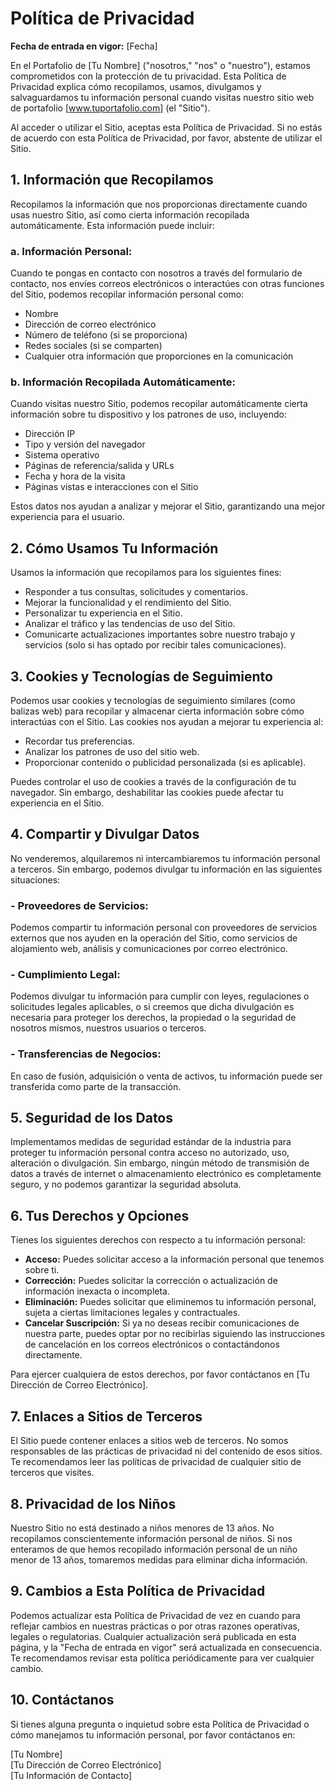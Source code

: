# Política de Privacidad

**Fecha de entrada en vigor:** [Fecha]

En el Portafolio de [Tu Nombre] ("nosotros," "nos" o "nuestro"), estamos comprometidos con la protección de tu privacidad. Esta Política de Privacidad explica cómo recopilamos, usamos, divulgamos y salvaguardamos tu información personal cuando visitas nuestro sitio web de portafolio [www.tuportafolio.com] (el "Sitio").

Al acceder o utilizar el Sitio, aceptas esta Política de Privacidad. Si no estás de acuerdo con esta Política de Privacidad, por favor, abstente de utilizar el Sitio.

## 1. Información que Recopilamos

Recopilamos la información que nos proporcionas directamente cuando usas nuestro Sitio, así como cierta información recopilada automáticamente. Esta información puede incluir:

### a. Información Personal:
Cuando te pongas en contacto con nosotros a través del formulario de contacto, nos envíes correos electrónicos o interactúes con otras funciones del Sitio, podemos recopilar información personal como:
- Nombre
- Dirección de correo electrónico
- Número de teléfono (si se proporciona)
- Redes sociales (si se comparten)
- Cualquier otra información que proporciones en la comunicación

### b. Información Recopilada Automáticamente:
Cuando visitas nuestro Sitio, podemos recopilar automáticamente cierta información sobre tu dispositivo y los patrones de uso, incluyendo:
- Dirección IP
- Tipo y versión del navegador
- Sistema operativo
- Páginas de referencia/salida y URLs
- Fecha y hora de la visita
- Páginas vistas e interacciones con el Sitio

Estos datos nos ayudan a analizar y mejorar el Sitio, garantizando una mejor experiencia para el usuario.

## 2. Cómo Usamos Tu Información

Usamos la información que recopilamos para los siguientes fines:
- Responder a tus consultas, solicitudes y comentarios.
- Mejorar la funcionalidad y el rendimiento del Sitio.
- Personalizar tu experiencia en el Sitio.
- Analizar el tráfico y las tendencias de uso del Sitio.
- Comunicarte actualizaciones importantes sobre nuestro trabajo y servicios (solo si has optado por recibir tales comunicaciones).

## 3. Cookies y Tecnologías de Seguimiento

Podemos usar cookies y tecnologías de seguimiento similares (como balizas web) para recopilar y almacenar cierta información sobre cómo interactúas con el Sitio. Las cookies nos ayudan a mejorar tu experiencia al:
- Recordar tus preferencias.
- Analizar los patrones de uso del sitio web.
- Proporcionar contenido o publicidad personalizada (si es aplicable).

Puedes controlar el uso de cookies a través de la configuración de tu navegador. Sin embargo, deshabilitar las cookies puede afectar tu experiencia en el Sitio.

## 4. Compartir y Divulgar Datos

No venderemos, alquilaremos ni intercambiaremos tu información personal a terceros. Sin embargo, podemos divulgar tu información en las siguientes situaciones:

### - Proveedores de Servicios:
Podemos compartir tu información personal con proveedores de servicios externos que nos ayuden en la operación del Sitio, como servicios de alojamiento web, análisis y comunicaciones por correo electrónico.

### - Cumplimiento Legal:
Podemos divulgar tu información para cumplir con leyes, regulaciones o solicitudes legales aplicables, o si creemos que dicha divulgación es necesaria para proteger los derechos, la propiedad o la seguridad de nosotros mismos, nuestros usuarios o terceros.

### - Transferencias de Negocios:
En caso de fusión, adquisición o venta de activos, tu información puede ser transferida como parte de la transacción.

## 5. Seguridad de los Datos

Implementamos medidas de seguridad estándar de la industria para proteger tu información personal contra acceso no autorizado, uso, alteración o divulgación. Sin embargo, ningún método de transmisión de datos a través de internet o almacenamiento electrónico es completamente seguro, y no podemos garantizar la seguridad absoluta.

## 6. Tus Derechos y Opciones

Tienes los siguientes derechos con respecto a tu información personal:
- **Acceso:** Puedes solicitar acceso a la información personal que tenemos sobre ti.
- **Corrección:** Puedes solicitar la corrección o actualización de información inexacta o incompleta.
- **Eliminación:** Puedes solicitar que eliminemos tu información personal, sujeta a ciertas limitaciones legales y contractuales.
- **Cancelar Suscripción:** Si ya no deseas recibir comunicaciones de nuestra parte, puedes optar por no recibirlas siguiendo las instrucciones de cancelación en los correos electrónicos o contactándonos directamente.

Para ejercer cualquiera de estos derechos, por favor contáctanos en [Tu Dirección de Correo Electrónico].

## 7. Enlaces a Sitios de Terceros

El Sitio puede contener enlaces a sitios web de terceros. No somos responsables de las prácticas de privacidad ni del contenido de esos sitios. Te recomendamos leer las políticas de privacidad de cualquier sitio de terceros que visites.

## 8. Privacidad de los Niños

Nuestro Sitio no está destinado a niños menores de 13 años. No recopilamos conscientemente información personal de niños. Si nos enteramos de que hemos recopilado información personal de un niño menor de 13 años, tomaremos medidas para eliminar dicha información.

## 9. Cambios a Esta Política de Privacidad

Podemos actualizar esta Política de Privacidad de vez en cuando para reflejar cambios en nuestras prácticas o por otras razones operativas, legales o regulatorias. Cualquier actualización será publicada en esta página, y la "Fecha de entrada en vigor" será actualizada en consecuencia. Te recomendamos revisar esta política periódicamente para ver cualquier cambio.

## 10. Contáctanos

Si tienes alguna pregunta o inquietud sobre esta Política de Privacidad o cómo manejamos tu información personal, por favor contáctanos en:

[Tu Nombre]  
[Tu Dirección de Correo Electrónico]  
[Tu Información de Contacto]

